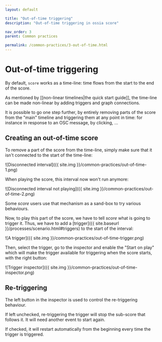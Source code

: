 ```yaml
---
layout: default

title: "Out-of-time triggering"
description: "Out-of-time triggering in ossia score"

nav_order: 3
parent: Common practices

permalink: /common-practices/3-out-of-time.html
---
```


# Out-of-time triggering

By default, `score` works as a time-line: time flows from the start to the end of the score.

As mentioned by [[non-linear timelines|the quick start guide]], the time-line can be made non-linear
by adding triggers and graph connections.

It is possible to go one step further, by entirely removing parts of the score from
the "main" timeline and triggering them at any point in time: for instance in response to an OSC message,
by clicking, ...

## Creating an out-of-time score

To remove a part of the score from the time-line, simply make sure that it isn't connected to the start of the time-line:

![Disconnected interval]({{ site.img }}/common-practices/out-of-time-1.png)

When playing the score, this interval now won't run anymore:

![Disconnected interval not playing]({{ site.img }}/common-practices/out-of-time-2.png)

Some *score* users use that mechanism as a sand-box to try various behaviours.

Now, to play this part of the score, we have to tell *score* what is going to trigger it.
Thus, we have to add a [trigger]({{ site.baseurl }}/processes/scenario.html#triggers) to the start of the interval:

![A trigger]({{ site.img }}/common-practices/out-of-time-trigger.png)

Then, select the trigger, go to the inspector and enable the "Start on play" which will make
the trigger available for triggering when the score starts, with the right button:

![Trigger inspector]({{ site.img }}/common-practices/out-of-time-inspector.png)

## Re-triggering

The left button in the inspector is used to control the re-triggering behaviour.

If left unchecked, re-triggering the trigger will stop the sub-score that follows it.
It will need another event to start again.

If checked, it will restart automatically from the beginning every time the trigger is triggered.




